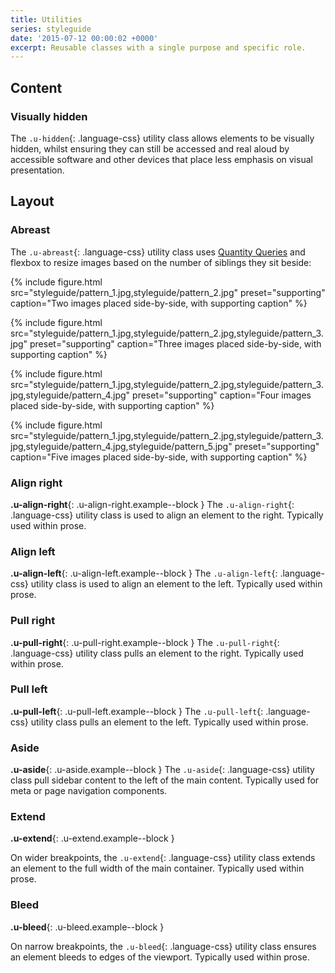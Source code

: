 ```yaml
---
title: Utilities
series: styleguide
date: '2015-07-12 00:00:02 +0000'
excerpt: Reusable classes with a single purpose and specific role.
---
```

## Content

### Visually hidden

The `.u-hidden`{: .language-css} utility class allows elements to be visually hidden, whilst ensuring they can still be accessed and real aloud by accessible software and other devices that place less emphasis on visual presentation.

## Layout

### Abreast

The `.u-abreast`{: .language-css} utility class uses [Quantity Queries](http://alistapart.com/article/quantity-queries-for-css) and flexbox to resize images based on the number of siblings they sit beside:

{% include figure.html
  src="styleguide/pattern_1.jpg,styleguide/pattern_2.jpg"
  preset="supporting"
  caption="Two images placed side-by-side, with supporting caption"
%}

{% include figure.html
  src="styleguide/pattern_1.jpg,styleguide/pattern_2.jpg,styleguide/pattern_3.jpg"
  preset="supporting"
  caption="Three images placed side-by-side, with supporting caption"
%}

{% include figure.html
  src="styleguide/pattern_1.jpg,styleguide/pattern_2.jpg,styleguide/pattern_3.jpg,styleguide/pattern_4.jpg"
  preset="supporting"
  caption="Four images placed side-by-side, with supporting caption"
%}

{% include figure.html
  src="styleguide/pattern_1.jpg,styleguide/pattern_2.jpg,styleguide/pattern_3.jpg,styleguide/pattern_4.jpg,styleguide/pattern_5.jpg"
  preset="supporting"
  caption="Five images placed side-by-side, with supporting caption"
%}

### Align right

**.u-align-right**{: .u-align-right.example--block } The `.u-align-right`{: .language-css} utility class is used to align an element to the right. Typically used within prose.

### Align left

**.u-align-left**{: .u-align-left.example--block } The `.u-align-left`{: .language-css} utility class is used to align an element to the left. Typically used within prose.

### Pull right

**.u-pull-right**{: .u-pull-right.example--block } The `.u-pull-right`{: .language-css} utility class pulls an element to the right. Typically used within prose.

### Pull left

**.u-pull-left**{: .u-pull-left.example--block } The `.u-pull-left`{: .language-css} utility class pulls an element to the left. Typically used within prose.

### Aside

**.u-aside**{: .u-aside.example--block } The `.u-aside`{: .language-css} utility class pull sidebar content to the left of the main content. Typically used for meta or page navigation components.

### Extend

**.u-extend**{: .u-extend.example--block }

On wider breakpoints, the `.u-extend`{: .language-css} utility class extends an element to the full width of the main container. Typically used within prose.

### Bleed

**.u-bleed**{: .u-bleed.example--block }

On narrow breakpoints, the `.u-bleed`{: .language-css} utility class ensures an element bleeds to edges of the viewport. Typically used within prose.
